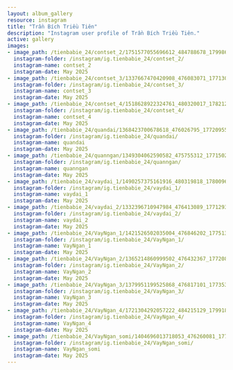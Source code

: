 ```yaml
---
layout: album_gallery
resource: instagram
title: "Trần Bích Triều Tiên"
description: "Instagram user profile of Trần Bích Triều Tiên."
active: gallery
images: 
- image_path: /tienbabie_24/contset_2/1751577055696612_484788678_1799865530867764_7584064506195847072_n.jpg
  instagram-folder: /instagram/ig.tienbabie_24/contset_2/
  instagram-name: contset_2
  instagram-date: May 2025
- image_path: /tienbabie_24/contset_3/1337667470420908_476083071_1771301377057513_3999931713691257882_n.jpg
  instagram-folder: /instagram/ig.tienbabie_24/contset_3/
  instagram-name: contset_3
  instagram-date: May 2025
- image_path: /tienbabie_24/contset_4/1518628922324761_480320017_1782122882642029_3663369721597053873_n.jpg
  instagram-folder: /instagram/ig.tienbabie_24/contset_4/
  instagram-name: contset_4
  instagram-date: May 2025
- image_path: /tienbabie_24/quandai/1368423700678618_476026795_1772095500311434_3095331879387847802_n.jpg
  instagram-folder: /instagram/ig.tienbabie_24/quandai/
  instagram-name: quandai
  instagram-date: May 2025
- image_path: /tienbabie_24/quanngan/1349304062590582_475755312_1771502777037373_122625498441549346_n.jpg
  instagram-folder: /instagram/ig.tienbabie_24/quanngan/
  instagram-name: quanngan
  instagram-date: May 2025
- image_path: /tienbabie_24/vaydai_1/1490257375161916_480319818_1780096312844686_4125218671302187215_n.jpg
  instagram-folder: /instagram/ig.tienbabie_24/vaydai_1/
  instagram-name: vaydai_1
  instagram-date: May 2025
- image_path: /tienbabie_24/vaydai_2/1332396710947984_476413089_1771293827058268_1162436947106436172_n.jpg
  instagram-folder: /instagram/ig.tienbabie_24/vaydai_2/
  instagram-name: vaydai_2
  instagram-date: May 2025
- image_path: /tienbabie_24/VayNgan_1/1421526502035004_476846202_1775137220007262_995517188093929203_n.jpg
  instagram-folder: /instagram/ig.tienbabie_24/VayNgan_1/
  instagram-name: VayNgan_1
  instagram-date: May 2025
- image_path: /tienbabie_24/VayNgan_2/1365214860999502_476432367_1772087990312185_8561558229740675795_n.jpg
  instagram-folder: /instagram/ig.tienbabie_24/VayNgan_2/
  instagram-name: VayNgan_2
  instagram-date: May 2025
- image_path: /tienbabie_24/VayNgan_3/1379951199525868_476817101_1773536446834006_2284784424686302957_n.jpg
  instagram-folder: /instagram/ig.tienbabie_24/VayNgan_3/
  instagram-name: VayNgan_3
  instagram-date: May 2025
- image_path: /tienbabie_24/VayNgan_4/1721304292057222_484215129_1799181607602823_1215496474046877562_n.jpg
  instagram-folder: /instagram/ig.tienbabie_24/VayNgan_4/
  instagram-name: VayNgan_4
  instagram-date: May 2025
- image_path: /tienbabie_24/VayNgan_somi/1404696013718053_476260081_1774110973443220_6316447652169710027_n.jpg
  instagram-folder: /instagram/ig.tienbabie_24/VayNgan_somi/
  instagram-name: VayNgan_somi
  instagram-date: May 2025
---
```

